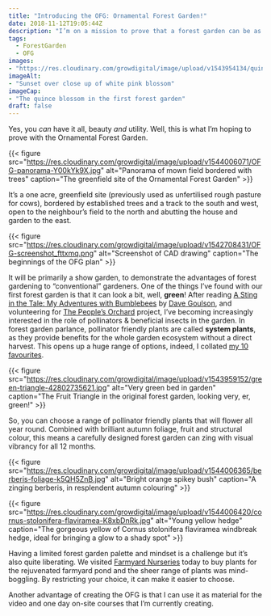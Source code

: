 ```yaml
---
title: "Introducing the OFG: Ornamental Forest Garden!"
date: 2018-11-12T19:05:44Z
description: "I’m on a mission to prove that a forest garden can be as aesthetically beautiful as it is productive, wildlife friendly & low maintenance."
tags:
  - ForestGarden
  - OFG
images: 
- "https://res.cloudinary.com/growdigital/image/upload/v1543954134/quince-blossom-41405332295.jpg"
imageAlt: 
- "Sunset over close up of white pink blossom"
imageCap:
- "The quince blossom in the first forest garden"
draft: false
---
```


Yes, you _can_ have it all, beauty _and_ utility. Well, this is what I’m hoping to prove with the Ornamental Forest Garden. 

{{< figure src="https://res.cloudinary.com/growdigital/image/upload/v1544006071/OFG-panorama-Y00kYk9X.jpg" alt="Panorama of mown field bordered with trees" caption="The greenfield site of the Ornamental Forest Garden" >}}

It’s a one acre, greenfield site (previously used as unfertilised rough pasture for cows), bordered by established trees and a track to the south and west, open to the neighbour’s field to the north and abutting the house and garden to the east. 

{{< figure src="https://res.cloudinary.com/growdigital/image/upload/v1542708431/OFG-screenshot_fttxmq.png" alt="Screenshot of CAD drawing" caption="The beginnings of the OFG plan" >}}

It will be primarily a show garden, to demonstrate the advantages of forest gardening to “conventional” gardeners. One of the things I’ve found with our first forest garden is that it can look a bit, well, **green**! After reading [A Sting in the Tale: My Adventures with Bumblebees](https://www.theguardian.com/books/2014/apr/22/a-sting-in-the-tale-dave-goulson-review) by [Dave Goulson](https://twitter.com/DaveGoulson), and volunteering for [The People’s Orchard](http://www.stdogmaelsabbey.org.uk/peoplesorchard) project, I’ve becoming increasingly interested in the role of pollinators & beneficial insects in the garden. In forest garden parlance, pollinator friendly plants are called **system plants**, as they provide benefits for the whole garden ecosystem without a direct harvest. This opens up a huge range of options, indeed, I collated [my 10 favourites](https://www.forestgarden.wales/blog/top-10-bee-friendly-plants/).

{{< figure src="https://res.cloudinary.com/growdigital/image/upload/v1543959152/green-triangle-42802735621.jpg" alt="Very green bed in garden" caption="The Fruit Triangle in the original forest garden, looking very, er, green!" >}}

So, you can choose a range of pollinator friendly plants that will flower all year round. Combined with brilliant autumn foliage, fruit and structural colour, this means a carefully designed forest garden can zing with visual vibrancy for all 12 months.

{{< figure src="https://res.cloudinary.com/growdigital/image/upload/v1544006365/berberis-foliage-k5QH5ZnB.jpg" alt="Bright orange spikey bush" caption="A zinging berberis, in resplendent autumn colouring" >}}

{{< figure src="https://res.cloudinary.com/growdigital/image/upload/v1544006420/cornus-stolonifera-flaviramea-K8xbDnRk.jpg" alt="Young yellow hedge" caption="The gorgeous yellow of Cornus stolonifera flaviramea windbreak hedge, ideal for bringing a glow to a shady spot" >}}

Having a limited forest garden palette and mindset is a challenge but it’s also quite liberating. We visited [Farmyard Nurseries](https://farmyardnurseries.co.uk) today to buy plants for the rejuvenated farmyard pond and the sheer range of plants was mind-boggling. By restricting your choice, it can make it easier to choose.

Another advantage of creating the OFG is that I can use it as material for the video and one day on-site courses that I’m currently creating.
